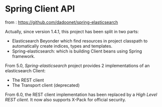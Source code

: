 # Spring Client API

from : https://github.com/dadoonet/spring-elasticsearch


Actually, since version 1.4.1, this project has been split in two parts:

- Elasticsearch Beyonder which find resources in project classpath to automatically create indices, types and templates.
- Spring-elasticsearch: which is building Client beans using Spring framework.

From 5.0, *Spring-elasticsearch* project provides 2 implementations of an elasticsearch Client:

- The REST client
- The Transport client (deprecated)

From 6.0, the REST client implementation has been replaced by a *High Level REST client*. It now also supports X-Pack for official security.

